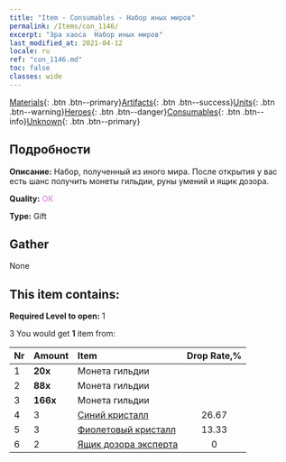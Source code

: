 ```yaml
---
title: "Item - Consumables - Набор иных миров"
permalink: /Items/con_1146/
excerpt: "Эра хаоса  Набор иных миров"
last_modified_at: 2021-04-12
locale: ru
ref: "con_1146.md"
toc: false
classes: wide
---
```

 [Materials](/ru/Items/){: .btn .btn--primary}[Artifacts](/ru/Items/Artifacts/){: .btn .btn--success}[Units](/ru/Items/Units/){: .btn .btn--warning}[Heroes](/ru/Items/Heroes/){: .btn .btn--danger}[Consumables](/ru/Items/Consumables/){: .btn .btn--info}[Unknown](/ru/Items/Unknown/){: .btn .btn--primary}

## Подробности
 **Описание:** Набор, полученный из иного мира. После открытия у вас есть шанс получить монеты гильдии, руны умений и ящик дозора.

 **Quality:** <span style="color: #DA70D6">OK</span>

 **Type:** Gift

## Gather

  None

## This item contains:

 **Required Level to open:** 1

 3 You would get **1** item  from:

  | Nr | Amount |     Item    | Drop Rate,% |
  |:---|:-------|:------------|:---------:|
  | 1 |  **20x** | Монета гильдии |  | 26.67 | 
  | 2 |  **88x** | Монета гильдии |  | 20 | 
  | 3 |  **166x** | Монета гильдии |  | 13.33 | 
  | 4 | 3 | [Синий кристалл](/ru/Items/con_716/) | 26.67 | 
  | 5 | 3 | [Фиолетовый кристалл](/ru/Items/con_720/) | 13.33 | 
  | 6 | 2 | [Ящик дозора эксперта](/ru/Items/con_773/) | 0 | 
